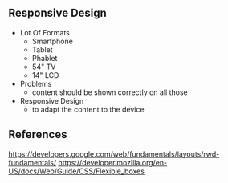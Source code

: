 ## Responsive Design

* Lot Of Formats
	* Smartphone
	* Tablet
	* Phablet
	* 54" TV
	* 14" LCD
* Problems
	* content should be shown correctly on all those
* Responsive Design
	* to adapt the content to the device

## References

<https://developers.google.com/web/fundamentals/layouts/rwd-fundamentals/>
<https://developer.mozilla.org/en-US/docs/Web/Guide/CSS/Flexible_boxes>
